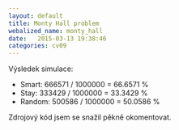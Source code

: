 ```yaml
---
layout: default
title: Monty Hall problem
webalized_name: monty_hall
date:   2015-03-13 19:38:46
categories: cv09
---
```


Výsledek simulace:

* Smart: 666571 / 1000000 = 66.6571 %
* Stay: 333429 / 1000000 = 33.3429 %
* Random: 500586 / 1000000 = 50.0586 %

Zdrojový kód jsem se snažil pěkně okomentovat.

<script src="http://gist-it.appspot.com/github/OndrejSlamecka/iv122/blob/gh-pages/assets/prob_stats/mh.py?slice=4:"></script>


